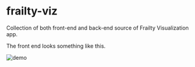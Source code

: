 # frailty-viz
Collection of both front-end and back-end source of Frailty Visualization app.

The front end looks something like this.

![demo](.github/demo.gif)